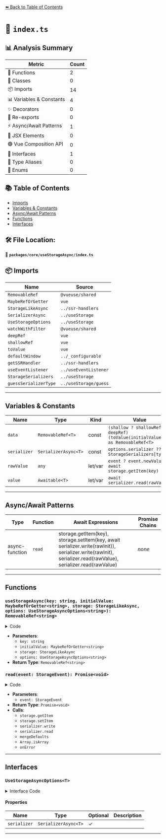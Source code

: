[⬅️ Back to Table of Contents](../../../index.md)

# 📄 `index.ts`

## 📊 Analysis Summary

| Metric | Count |
|--------|-------|
| 🔧 Functions | 2 |
| 🧱 Classes | 0 |
| 📦 Imports | 14 |
| 📊 Variables & Constants | 4 |
| ✨ Decorators | 0 |
| 🔄 Re-exports | 0 |
| ⚡ Async/Await Patterns | 1 |
| 💠 JSX Elements | 0 |
| 🟢 Vue Composition API | 0 |
| 📐 Interfaces | 1 |
| 📑 Type Aliases | 0 |
| 🎯 Enums | 0 |

## 📚 Table of Contents

- [Imports](#imports)
- [Variables & Constants](#variables-constants)
- [Async/Await Patterns](#asyncawait-patterns)
- [Functions](#functions)
- [Interfaces](#interfaces)

## 🛠️ File Location:
📂 **`packages/core/useStorageAsync/index.ts`**

## 📦 Imports

| Name | Source |
|------|--------|
| `RemovableRef` | `@vueuse/shared` |
| `MaybeRefOrGetter` | `vue` |
| `StorageLikeAsync` | `../ssr-handlers` |
| `SerializerAsync` | `../useStorage` |
| `UseStorageOptions` | `../useStorage` |
| `watchWithFilter` | `@vueuse/shared` |
| `deepRef` | `vue` |
| `shallowRef` | `vue` |
| `toValue` | `vue` |
| `defaultWindow` | `../_configurable` |
| `getSSRHandler` | `../ssr-handlers` |
| `useEventListener` | `../useEventListener` |
| `StorageSerializers` | `../useStorage` |
| `guessSerializerType` | `../useStorage/guess` |


---

## Variables & Constants

| Name | Type | Kind | Value | Exported |
|------|------|------|-------|----------|
| `data` | `RemovableRef<T>` | const | `(shallow ? shallowRef : deepRef)(toValue(initialValue)) as RemovableRef<T>` | ✗ |
| `serializer` | `SerializerAsync<T>` | const | `options.serializer ?? StorageSerializers[type]` | ✗ |
| `rawValue` | `any` | let/var | `event ? event.newValue : await storage.getItem(key)` | ✗ |
| `value` | `Awaitable<T>` | let/var | `await serializer.read(rawValue)` | ✗ |


---

## Async/Await Patterns

| Type | Function | Await Expressions | Promise Chains |
|------|----------|-------------------|----------------|
| async-function | `read` | storage.getItem(key), storage.setItem(key, await serializer.write(rawInit)), serializer.write(rawInit), serializer.read(rawValue), serializer.read(rawValue) | *none* |


---

## Functions

### `useStorageAsync(key: string, initialValue: MaybeRefOrGetter<string>, storage: StorageLikeAsync, options: UseStorageAsyncOptions<string>): RemovableRef<string>`

<details><summary>Code</summary>

```ts
export function useStorageAsync(key: string, initialValue: MaybeRefOrGetter<string>, storage?: StorageLikeAsync, options?: UseStorageAsyncOptions<string>): RemovableRef<string>
```
</details>

- **Parameters**:
  - `key: string`
  - `initialValue: MaybeRefOrGetter<string>`
  - `storage: StorageLikeAsync`
  - `options: UseStorageAsyncOptions<string>`
- **Return Type**: `RemovableRef<string>`
### `read(event: StorageEvent): Promise<void>`

<details><summary>Code</summary>

```ts
async function read(event?: StorageEvent) {
    if (!storage || (event && event.key !== key))
      return

    try {
      const rawValue = event ? event.newValue : await storage.getItem(key)
      if (rawValue == null) {
        data.value = rawInit
        if (writeDefaults && rawInit !== null)
          await storage.setItem(key, await serializer.write(rawInit))
      }
      else if (mergeDefaults) {
        const value = await serializer.read(rawValue)
        if (typeof mergeDefaults === 'function')
          data.value = mergeDefaults(value, rawInit)
        else if (type === 'object' && !Array.isArray(value))
          data.value = { ...(rawInit as any), ...value }
        else data.value = value
      }
      else {
        data.value = await serializer.read(rawValue)
      }
    }
    catch (e) {
      onError(e)
    }
  }
```
</details>

- **Parameters**:
  - `event: StorageEvent`
- **Return Type**: `Promise<void>`
- **Calls**:
  - `storage.getItem`
  - `storage.setItem`
  - `serializer.write`
  - `serializer.read`
  - `mergeDefaults`
  - `Array.isArray`
  - `onError`

---

## Interfaces

### `UseStorageAsyncOptions<T>`

<details><summary>Interface Code</summary>

```ts
export interface UseStorageAsyncOptions<T> extends Omit<UseStorageOptions<T>, 'serializer'> {
  /**
   * Custom data serialization
   */
  serializer?: SerializerAsync<T>
}
```
</details>

#### Properties

| Name | Type | Optional | Description |
|------|------|----------|-------------|
| `serializer` | `SerializerAsync<T>` | ✓ |  |


---